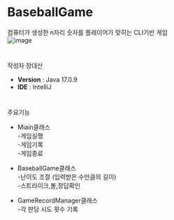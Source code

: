 # BaseballGame
 컴퓨터가 생성한 n자리 숫자를 플레이어가 맞히는 CLI기반 게임 <br>
![image](https://github.com/user-attachments/assets/864c2b60-2750-4d92-a2ed-8d4f86b5e3b9)
<br>



#
작성자 장대산
- **Version** : Java 17.0.9
- **IDE** : IntelliJ

#
주요기능
- Miain클래스<br>
  -게임실행<br>
  -게임기록<br>
  -게임종료<br>


- BaseballGame클래스<br>
  -난이도 조절 (입력받은 수만큼의 길이)<br>
  -스트라이크,볼,정답확인<br>

- GameRecordManager클래스<br>
  -각 판당 시도 횟수 기록<br>


 

  

